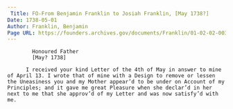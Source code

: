 ```yaml
---
 Title: FO-From Benjamin Franklin to Josiah Franklin, [May 1738?]
Date: 1738-05-01
Author: Franklin, Benjamin
Page URL: https://founders.archives.gov/documents/Franklin/01-02-02-0039
---
```


          
            Honoured Father
            [May? 1738]
          
          I received your kind Letter of the 4th of May in answer to mine of April 13. I wrote that of mine with a Design to remove or lessen the Uneasiness you and my Mother appear’d to be under on Account of my Principles; and it gave me great Pleasure when she declar’d in her next to me that she approv’d of my Letter and was now satisfy’d with me.
        
